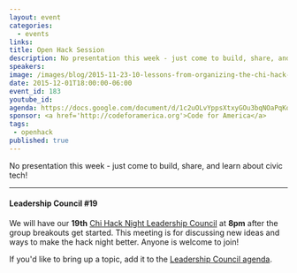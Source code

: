 ```yaml
---
layout: event
categories: 
  - events
links:
title: Open Hack Session
description: No presentation this week - just come to build, share, and learn about civic tech!
speakers:
image: /images/blog/2015-11-23-10-lessons-from-organizing-the-chi-hack-night/img8.jpg
date: 2015-12-01T18:00:00-06:00
event_id: 183
youtube_id: 
agenda: https://docs.google.com/document/d/1c2uOLvYppsXtxyGOu3bqNOaPqKqb8VKcx7Nk1N4cy34/edit#
sponsor: <a href='http://codeforamerica.org'>Code for America</a>
tags: 
 - openhack
published: true
---
```


No presentation this week - just come to build, share, and learn about civic tech!

---

#### Leadership Council #19

We will have our **19th** [Chi Hack Night Leadership Council](http://chihacknight.org/leadership-council.html) at **8pm** after the group breakouts get started. This meeting is for discussing new ideas and ways to make the hack night better. Anyone is welcome to join! 

If you'd like to bring up a topic, add it to the [Leadership Council agenda](https://docs.google.com/document/d/1naYhed20XFoDBEn0XhhRTLc30WN_xf3hvYEVj7FhyU0/edit#).